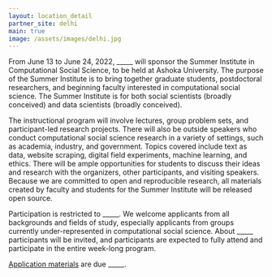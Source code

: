 ```yaml
---
layout: location_detail
partner_site: delhi
main: true
image: /assets/images/delhi.jpg
---
```


From June 13 to June 24, 2022, \_\_\_\_\_ will sponsor the Summer Institute in Computational Social Science, to be held at Ashoka University. The purpose of the Summer Institute is to bring together graduate students, postdoctoral researchers, and beginning faculty interested in computational social science. The Summer Institute is for both social scientists (broadly conceived) and data scientists (broadly conceived).

The instructional program will involve lectures, group problem sets, and participant-led research projects. There will also be outside speakers who conduct computational social science research in a variety of settings, such as academia, industry, and government. Topics covered include text as data, website scraping, digital field experiments, machine learning, and ethics. There will be ample opportunities for students to discuss their ideas and research with the organizers, other participants, and visiting speakers. Because we are committed to open and reproducible research, all materials created by faculty and students for the Summer Institute will be released open source.

Participation is restricted to \_\_\_\_\_. We welcome applicants from all backgrounds and fields of study, especially applicants from groups currently under-represented in computational social science. About \_\_\_\_\_ participants will be invited, and participants are expected to fully attend and participate in the entire week-long program.

[Application materials](https://compsocialscience.github.io/summer-institute/2022/delhi/apply) are due \_\_\_\_\_.

